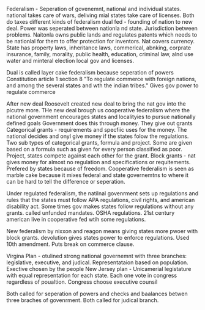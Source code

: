 Federalism - Seperation of govenemnt, national and individual states.
national takes care of wars, deliving mial
states take care of licenses.
Both do taxes
different kinds of federalism
dual fed - founding of nation to new deal. Power was seperated between nationla nd state. Jurisdiction between problems. Naitonla owns public lands and regulates patents which needs to be nationlal for them to offer protection for inventors. Nat covers currency. State has property laws, inheritance laws, commerical, abnking, corprate insurance, family, morality, public health, education, criminal law, alnd use water and minteral election local gov and licenses.

Dual is called layer cake federalism because seperation of powers
Constitution article 1 section 8 "To regulate commerce with foreign nations, and among the several states and wth the indian tribes." Gives gov power to regulate commerce 

After new deal Roosevelt created new deal to bring the nat gov into the picutre more. 
THe new deal brough us cooperative federalism where the national government encourages states and localityies to pursue nationally defined goals
Government does this through money. They give out grants
Categorical grants - requirements and specfiic uses for the money. The national decides and onyl give money if the states folow the regulations. Two sub types of categorical grants, formula and project. Some are given based on a formula such as given for every person classified as poor. Project, states compete against each other for the grant.
Block grants - nat gives money for almost no regulation and specifications or requitements. Prefered by states because of freedom. 
Cooperative federalism is seen as marble cake because it mixes federal and state governemtns to where it can be hard to tell the difference or seperation.

Under regulated federalism, the natilnal govenrment sets up regulations and rules that the states must follow
APA regulations, civil rights, and american disability act.
Some times gov makes states follow regulations without any grants. called unfunded mandates. OSHA regulations. 
21st century american live in cooperative fed wtih some regulations.

New federalism by nixxon and reagon means giving states more pwoer with block grants. devolution gives states power to enforce regulations. Used 10th amendment. Puts break on commerce clause.

Virgina Plan - otulined strong national governemnt with three branches: legislative, executive, and judical. Representataion based on population. Exective chosen by the people
New Jersey plan - Unicamerial legistature with equal representation for each state. Each one vote in congress regardless of poualtion. Congress choose executive counsil

Both called for seperation of powers and checks and baalances betwen three braches of govenrment.
Both called for judical branch.